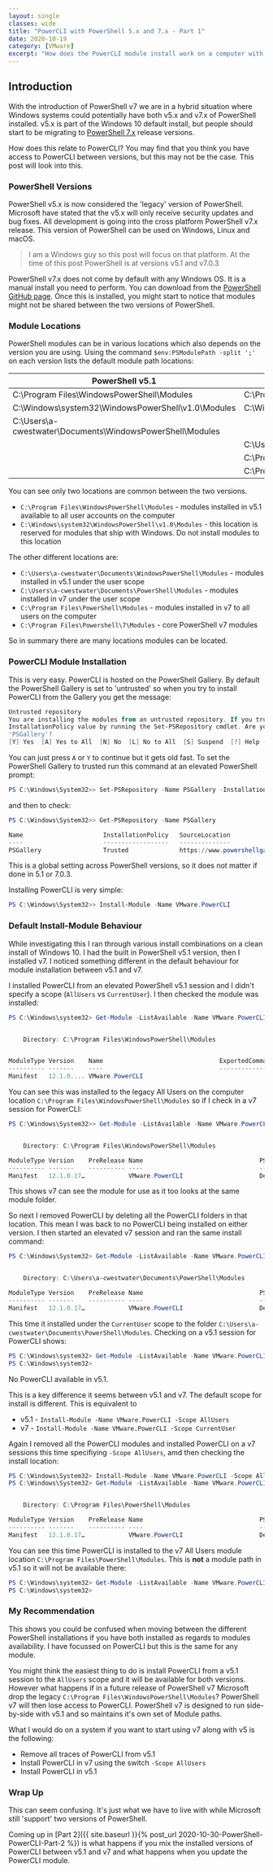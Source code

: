 ```yaml
---
layout: single
classes: wide
title: "PowerCLI with PowerShell 5.x and 7.x - Part 1"
date: 2020-10-19
category: [VMware]
excerpt: "How does the PowerCLI module install work on a computer with both PowerShell 5.x and 7.x"
---
```


## Introduction

With the introduction of PowerShell v7 we are in a hybrid situation where Windows systems could potentially have both v5.x and v7.x of PowerShell installed. v5.x is part of the Windows 10 default install, but people should start to be migrating to [PowerShell 7.x](https://github.com/PowerShell/PowerShell) release versions.

How does this relate to PowerCLI? You may find that you think you have access to PowerCLI between versions, but this may not be the case. This post will look into this.

### PowerShell Versions

PowerShell v5.x is now considered the 'legacy' version of PowerShell. Microsoft have stated that the v5.x will only receive security updates and bug fixes. All development is going into the cross platform PowerShell v7.x release. This version of PowerShell can be used on Windows, Linux and macOS.

> I am a Windows guy so this post will focus on that platform. At the time of this post PowerShell is at versions v5.1 and v7.0.3

PowerShell v7.x does not come by default with any Windows OS. It is a manual install you need to perform. You can download from the [PowerShell GitHub page](https://github.com/PowerShell/PowerShell#get-powershell). Once this is installed, you might start to notice that modules might not be shared between the two versions of PowerShell.

### Module Locations

PowerShell modules can be in various locations which also depends on the version you are using. Using the command `$env:PSModulePath -split ';'` on each version lists the default module path locations:

| PowerShell v5.1                                           | PowerShell v7                                      |
| --------------------------------------------------------- | -------------------------------------------------- |
| C:\Program Files\WindowsPowerShell\Modules                | C:\Program Files\WindowsPowerShell\Modules         |
| C:\Windows\system32\WindowsPowerShell\v1.0\Modules        | C:\Windows\system32\WindowsPowerShell\v1.0\Modules |
| C:\Users\a-cwestwater\Documents\WindowsPowerShell\Modules |                                                    |
|                                                           | C:\Users\a-cwestwater\Documents\PowerShell\Modules |
|                                                           | C:\Program Files\PowerShell\Modules                |
|                                                           | C:\Program Files\Powershell\7\Modules              |

You can see only two locations are common between the two versions.

- `C:\Program Files\WindowsPowerShell\Modules` - modules installed in v5.1 available to all user accounts on the computer
- `C:\Windows\system32\WindowsPowerShell\v1.0\Modules` - this location is reserved for modules that ship with Windows. Do not install modules to this location

The other different locations are:

- `C:\Users\a-cwestwater\Documents\WindowsPowerShell\Modules` - modules installed in v5.1 under the user scope
- `C:\Users\a-cwestwater\Documents\PowerShell\Modules` - modules installed in v7 under the user scope
- `C:\Program Files\PowerShell\Modules` - modules installed in v7 to all users on the computer
- `C:\Program Files\Powershell\7\Modules` - core PowerShell v7 modules

So in summary there are many locations modules can be located.

### PowerCLI Module Installation

This is very easy. PowerCLI is hosted on the PowerShell Gallery. By default the PowerShell Gallery is set to 'untrusted' so when you try to install PowerCLI from the Gallery you get the message:

```powershell
Untrusted repository
You are installing the modules from an untrusted repository. If you trust this repository, change its
InstallationPolicy value by running the Set-PSRepository cmdlet. Are you sure you want to install the modules from
'PSGallery'?
[Y] Yes  [A] Yes to All  [N] No  [L] No to All  [S] Suspend  [?] Help (default is "N"):
```

You can just press `A` or `Y` to continue but it gets old fast. To set the PowerShell Gallery to trusted run this command at an elevated PowerShell prompt:

```powershell
PS C:\Windows\System32>> Set-PSRepository -Name PSGallery -InstallationPolicy Trusted
```

and then to check:

```powershell
PS C:\Windows\System32>> Get-PSRepository -Name PSGallery

Name                      InstallationPolicy   SourceLocation
----                      ------------------   --------------
PSGallery                 Trusted              https://www.powershellgallery.com/api/v2
```

This is a global setting across PowerShell versions, so it does not matter if done in 5.1 or 7.0.3.

Installing PowerCLI is very simple:

```powershell
PS C:\Windows\System32>> Install-Module -Name VMware.PowerCLI
```

### Default Install-Module Behaviour

While investigating this I ran through various install combinations on a clean install of Windows 10. I had the built in PowerShell v5.1 version, then I installed v7. I noticed something different in the default behaviour for module installation between v5.1 and v7.

I installed PowerCLI from an elevated PowerShell v5.1 session and I didn't specify a scope (`AllUsers` vs `CurrentUser`). I then checked the module was installed:

```powershell
PS C:\Windows\system32> Get-Module -ListAvailable -Name VMware.PowerCLI


    Directory: C:\Program Files\WindowsPowerShell\Modules


ModuleType Version    Name                                ExportedCommands
---------- -------    ----                                ----------------
Manifest   12.1.0.... VMware.PowerCLI
```

You can see this was installed to the legacy All Users on the computer location `C:\Program Files\WindowsPowerShell\Modules` so if I check in a v7 session for PowerCLI:

```powershell
PS C:\Windows\System32>> Get-Module -ListAvailable -Name VMware.PowerCLI


    Directory: C:\Program Files\WindowsPowerShell\Modules

ModuleType Version    PreRelease Name                                PSEdition ExportedCommands
---------- -------    ---------- ----                                --------- ----------------
Manifest   12.1.0.17…            VMware.PowerCLI                     Desk
```

This shows v7 can see the module for use as it too looks at the same module folder.

So next I removed PowerCLI by deleting all the PowerCLI folders in that location. This mean I was back to no PowerCLI being installed on either version. I then started an elevated v7 session and ran the same install command:

```powershell
PS C:\Windows\System32> Get-Module -ListAvailable -Name VMware.PowerCLI


    Directory: C:\Users\a-cwestwater\Documents\PowerShell\Modules

ModuleType Version    PreRelease Name                                PSEdition ExportedCommands
---------- -------    ---------- ----                                --------- ----------------
Manifest   12.1.0.17…            VMware.PowerCLI                     Desk
```

This time it installed under the `CurrentUser` scope to the folder `C:\Users\a-cwestwater\Documents\PowerShell\Modules`. Checking on a v5.1 session for PowerCLI shows:

```powershell
PS C:\Windows\system32> Get-Module -ListAvailable -Name VMware.PowerCLI
PS C:\Windows\system32>
```

No PowerCLI available in v5.1.

This is a key difference it seems between v5.1 and v7. The default scope for install is different. This is equivalent to

- v5.1 - `Install-Module -Name VMware.PowerCLI -Scope AllUsers`
- v7 - `Install-Module -Name VMware.PowerCLI -Scope CurrentUser`

Again I removed all the PowerCLI modules and installed PowerCLI on a v7 sessions this time specifiying `-Scope AllUsers`, amd then checking the install location:

```powershell
PS C:\Windows\System32> Install-Module -Name VMware.PowerCLI -Scope AllUsers
PS C:\Windows\System32> Get-Module -ListAvailable -Name VMware.PowerCLI


    Directory: C:\Program Files\PowerShell\Modules

ModuleType Version    PreRelease Name                                PSEdition ExportedCommands
---------- -------    ---------- ----                                --------- ----------------
Manifest   12.1.0.17…            VMware.PowerCLI                     Desk
```

You can see this time PowerCLI is installed to the v7 All Users module location `C:\Program Files\PowerShell\Modules`. This is **not** a module path in v5.1 so it will not be available there:

```powershell
PS C:\Windows\system32> Get-Module -ListAvailable -Name VMware.PowerCLI
PS C:\Windows\system32>
```

### My Recommendation

This shows you could be confused when moving between the different PowerShell installations if you have both installed as regards to modules availability. I have focussed on PowerCLI but this is the same for any module.

You might think the easiest thing to do is install PowerCLI from a v5.1 session to the `AllUsers` scope and it will be available for both versions. However what happens if in a future release of PowerShell v7 Microsoft drop the legacy `C:\Program Files\WindowsPowerShell\Modules`? PowerShell v7 will then lose access to PowerCLI. PowerShell v7 is designed to run side-by-side with v5.1 and so maintains it's own set of Module paths.

What I would do on a system if you want to start using v7 along with v5 is the following:

- Remove all traces of PowerCLI from v5.1
- Install PowerCLI in v7 using the switch `-Scope AllUsers`
- Install PowerCLI in v5.1

### Wrap Up

This can seem confusing. It's just what we have to live with while Microsoft still 'support' two versions of PowerShell.

Coming up in [Part 2]({{ site.baseurl }}{% post_url 2020-10-30-PowerShell-PowerCLI-Part-2 %}) is what happens if you mix the installed versions of PowerCLI between v5.1 and v7 and what happens when you update the PowerCLI module.
